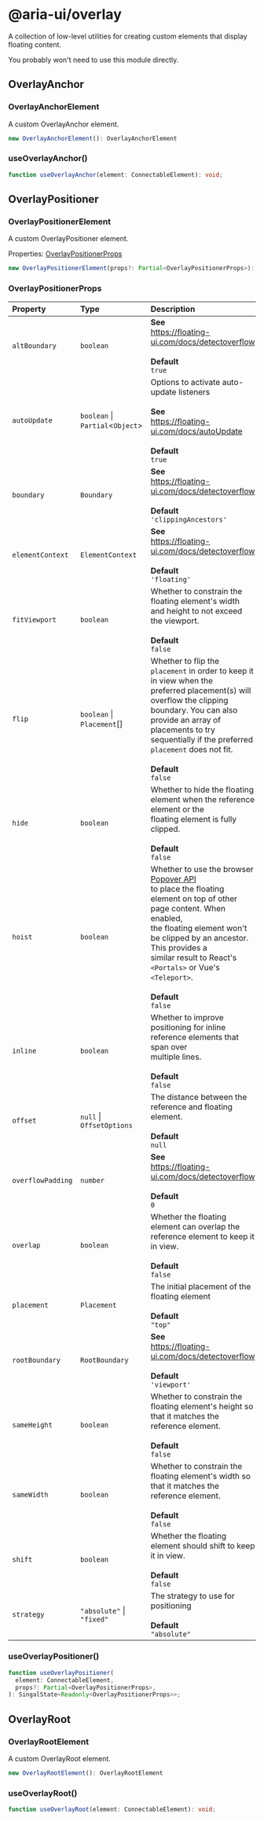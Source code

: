 # @aria-ui/overlay

A collection of low-level utilities for creating custom elements that display floating content.

You probably won't need to use this module directly.

## OverlayAnchor

### OverlayAnchorElement

A custom OverlayAnchor element.

```ts
new OverlayAnchorElement(): OverlayAnchorElement
```

### useOverlayAnchor()

```ts
function useOverlayAnchor(element: ConnectableElement): void;
```

## OverlayPositioner

### OverlayPositionerElement

A custom OverlayPositioner element.

Properties: [OverlayPositionerProps](README.md#overlaypositionerprops)

```ts
new OverlayPositionerElement(props?: Partial<OverlayPositionerProps>): OverlayPositionerElement
```

### OverlayPositionerProps

| Property | Type | Description |
| :-- | :-- | :-- |
| `altBoundary` | `boolean` | **See**<br />https://floating-ui.com/docs/detectoverflow<br /><br />**Default**<br />`true` |
| `autoUpdate` | `boolean` \| `Partial`\<`Object`\> | Options to activate auto-update listeners<br /><br />**See**<br />https://floating-ui.com/docs/autoUpdate<br /><br />**Default**<br />`true` |
| `boundary` | `Boundary` | **See**<br />https://floating-ui.com/docs/detectoverflow<br /><br />**Default**<br />`'clippingAncestors'` |
| `elementContext` | `ElementContext` | **See**<br />https://floating-ui.com/docs/detectoverflow<br /><br />**Default**<br />`'floating'` |
| `fitViewport` | `boolean` | Whether to constrain the floating element's width and height to not exceed<br />the viewport.<br /><br />**Default**<br />`false` |
| `flip` | `boolean` \| `Placement`[] | Whether to flip the `placement` in order to keep it in view when the<br />preferred placement(s) will overflow the clipping boundary. You can also<br />provide an array of placements to try sequentially if the preferred<br />`placement` does not fit.<br /><br />**Default**<br />`false` |
| `hide` | `boolean` | Whether to hide the floating element when the reference element or the<br />floating element is fully clipped.<br /><br />**Default**<br />`false` |
| `hoist` | `boolean` | Whether to use the browser [Popover API](https://developer.mozilla.org/en-US/docs/Web/API/Popover_API)<br />to place the floating element on top of other page content. When enabled,<br />the floating element won't be clipped by an ancestor. This provides a<br />similar result to React's `<Portals>` or Vue's `<Teleport>`.<br /><br />**Default**<br />`false` |
| `inline` | `boolean` | Whether to improve positioning for inline reference elements that span over<br />multiple lines.<br /><br />**Default**<br />`false` |
| `offset` | `null` \| `OffsetOptions` | The distance between the reference and floating element.<br /><br />**Default**<br />`null` |
| `overflowPadding` | `number` | **See**<br />https://floating-ui.com/docs/detectoverflow<br /><br />**Default**<br />`0` |
| `overlap` | `boolean` | Whether the floating element can overlap the reference element to keep it<br />in view.<br /><br />**Default**<br />`false` |
| `placement` | `Placement` | The initial placement of the floating element<br /><br />**Default**<br />`"top"` |
| `rootBoundary` | `RootBoundary` | **See**<br />https://floating-ui.com/docs/detectoverflow<br /><br />**Default**<br />`'viewport'` |
| `sameHeight` | `boolean` | Whether to constrain the floating element's height so that it matches the<br />reference element.<br /><br />**Default**<br />`false` |
| `sameWidth` | `boolean` | Whether to constrain the floating element's width so that it matches the<br />reference element.<br /><br />**Default**<br />`false` |
| `shift` | `boolean` | Whether the floating element should shift to keep it in view.<br /><br />**Default**<br />`false` |
| `strategy` | `"absolute"` \| `"fixed"` | The strategy to use for positioning<br /><br />**Default**<br />`"absolute"` |

### useOverlayPositioner()

```ts
function useOverlayPositioner(
  element: ConnectableElement,
  props?: Partial<OverlayPositionerProps>,
): SingalState<Readonly<OverlayPositionerProps>>;
```

## OverlayRoot

### OverlayRootElement

A custom OverlayRoot element.

```ts
new OverlayRootElement(): OverlayRootElement
```

### useOverlayRoot()

```ts
function useOverlayRoot(element: ConnectableElement): void;
```
